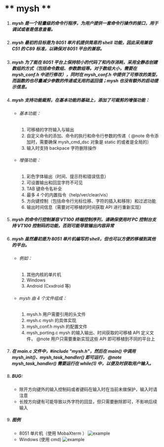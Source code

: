 # ** mysh **
1. ##### mysh 是一个轻量级的命令行程序，为用户提供一套命令行操作的接口，用于调试或者是信息查看。

2. ##### mysh 最初的目标是为 8051 单片机提供简易的 shell 功能，因此采用兼容 C51 的 C89 标准，以确保对 8051 平台的兼容。

3. ##### mysh 为了能在 8051 平台上保持较小的代码了和内存消耗，采用全静态创建数组的方式（包括命令数组、参数数组等。对于数组大小，需要在 mysh_conf.h 中进行修改），同时在 mysh_conf.h 中提供了可修改的类型，而函数的也尽量减少参数的传递或无用的返回值；mysh 也没有额外的启动提示信息。

4. ##### mysh 支持功能裁剪，在基本功能的基础上，添加了可裁剪的增强功能：
    * ###### 基本功能：
        1. 可移植的字符输入与输出
        2. 自定义命令的添加、命令的执行和命令行参数的传递（ @note 命令添加时，需要确保 mysh_cmd_dsc 对象是 static 的或者是全局的）
        3. 输入时支持 backpace 字符删除操作
    * ###### 增强功能：
        1. 彩色字体输出（时间、提示符和错误信息）
        2. 可设置输出和回显字符不可见
        3. TAB 键命令名补全
        4. 最多 4 个的内置指令（help/ver/clear/vis）
        5. 方向键控制（包括命令行光标位移、字符的插入和移除）和过滤功能
        6. 输出时间信息（需要对可移植的时间获取 API 进行重新实现）

5. ##### mysh 的命令行控制兼容 VT100 终端控制序列，请确保使用时 PC 控制台支持 VT100 控制码的功能，否则可能导致输出内容异常

6. ##### mysh 虽然最初是为 8051 单片机编写的 shell，但也可以方便的移植到其他的平台。
    * ###### 例如：
        1. 其他内核的单片机
        2. Windows
        3. Android (Cxxdroid 等)
    * ###### mysh 由 4 个文件组成：
        1. mysh.h               用户需要引用的头文件
        2. mysh.c               mysh 的具体实现
        3. mysh_conf.h          mysh 的配置文件
        4. mysh_porting.c       mysh 的输入输出、时间获取的可移植 API 定义文件， @note 用户只需要重新实现这些 API 即可移植到不同的平台上  

7. ##### 在 main.c 文件中，#include "mysh.h"，然后在 main() 中调用 mysh_init()、mysh_task_handler() 即可运行， @note mysh_task_handler() 需要运行在 while(1) 中，以便及时获取用户输入。

8. ##### BUG:
    * 除开方向键外的输入控制码或者键码在输入时在当前未做保护，输入时请注意
    * 长按方向键有可能导致以外字符的回显，但只需要删除即可，不影响后续输入
  
9. ##### 图例
    * 8051 单片机（使用 MobaXterm ）
      ![example](https://github.com/SouthernSandbox/mysh/assets/75567944/5f29f8a1-baa5-4d52-be9e-b697910867b6)
    * Windows (使用 cmd)
      ![example](https://github.com/SouthernSandbox/mysh/assets/75567944/dc13d7f5-a0f3-4472-829b-285fa2b3b332)

      

